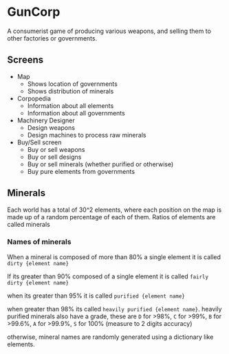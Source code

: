 # GunCorp
A consumerist game of producing various weapons, and selling them to other factories or governments.

## Screens
 - Map
   - Shows location of governments
   - Shows distribution of minerals
 - Corpopedia
   - Information about all elements
   - Information about all governments
 - Machinery Designer
   - Design weapons
   - Design machines to process raw minerals
 - Buy/Sell screen
   - Buy or sell weapons
   - Buy or sell designs
   - Buy or sell minerals (whether purified or otherwise)
   - Buy pure elements from governments

## Minerals
Each world has a total of 30^2 elements, where each position on the map is made up of a random percentage of each of them.
Ratios of elements are called minerals

### Names of minerals
When a mineral is composed of more than 80% a single element it is called `dirty {element name}`

If its greater than 90% composed of a single element it is called `fairly dirty {element name}`

when its greater than 95% it is called `purified {element name}`

when greater than 98% its called `heavily purified {element name}`.
heavily purified minerals also have a grade, these are `D` for >98%, `C` for >99%, `B` for >99.6%, `A` for >99.9%, `S` for 100% (measure to 2 digits accuracy)



otherwise, mineral names are randomly generated using a dictionary like elements.